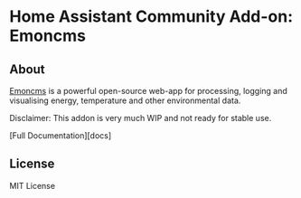 # Home Assistant Community Add-on: Emoncms

## About

[Emoncms][0] is a powerful open-source web-app for processing, logging and visualising energy, temperature and other environmental data.

Disclaimer: This addon is very much WIP and not ready for stable use.

[Full Documentation][docs]

## License

MIT License

[0]: https://emoncms.org/
